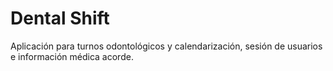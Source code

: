 # Dental Shift

Aplicación para turnos odontológicos y calendarización, sesión de usuarios e información médica acorde.
